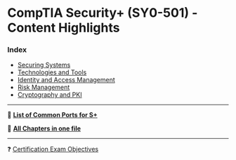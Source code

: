 # CompTIA Security+ (SY0-501) - Content Highlights

### Index
* [Securing Systems](https://github.com/Samsar4/SecurityPlus-ExamNotes/blob/master/1-Securing-Individual-Systems.md)
* [Technologies and Tools](https://github.com/Samsar4/SecurityPlus-ExamNotes/blob/master/2-Tools.md)
* [Identity and Access Management](https://github.com/Samsar4/SecurityPlus-ExamNotes/blob/master/4-Identity-and-Access-Management.md)
* [Risk Management](https://github.com/Samsar4/SecurityPlus-ExamNotes/blob/master/5-Risk-Management.md)
* [Cryptography and PKI](https://github.com/Samsar4/SecurityPlus-ExamNotes/blob/master/6-Cryptography-and-PKI.md)

***
📍 [**List of Common Ports for S+**](https://github.com/Samsar4/SecurityPlus-ExamNotes/blob/master/0-Ports.md)

📓 [**All Chapters in one file**](https://github.com/Samsar4/SecurityPlus-ExamNotes/blob/master/All-Chapters.md)

***
❓ [Certification Exam Objectives](https://www.comptia.jp/pdf/Security%2B%20SY0-501%20Exam%20Objectives.pdf)
